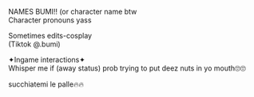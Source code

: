 NAMES BUMI!! (or character name btw                             
Character pronouns yass

Sometimes edits-cosplay                    
(Tiktok @.bumi)   
 
✦Ingame interactions✦                                                         
Whisper me if (away status) prob trying to put deez nuts in yo mouth🙄🙄

succhiatemi le palle🔥🔥


